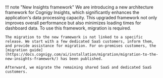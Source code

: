 !!! note "New Insights framework"
    We are introducing a new architecture framework for Cognigy Insights, which significantly enhances the application's data processing capacity. This upgraded framework not only improves overall performance but also minimizes loading times for dashboard data. To use this framework, migration is required.

    The migration to the new framework is not linked to a specific release. We start with a few dedicated SaaS customers, inform them, and provide assistance for migration. For on-premises customers, the [migration guide](https://docs.cognigy.com/ai/installation/migration/migration-to-the-new-insights-framework/) has been published.

    Afterward, we migrate the remaining shared SaaS and dedicated SaaS customers.

